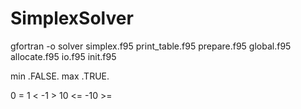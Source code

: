 SimplexSolver
=============
gfortran -o solver simplex.f95 print_table.f95 prepare.f95 global.f95 allocate.f95 io.f95 init.f95

min .FALSE.
max .TRUE.    

 0 = 
 1 <
 -1 >
 10 <=
 -10 >=
